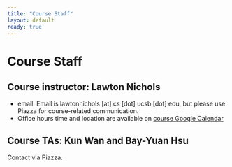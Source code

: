 ```yaml
---
title: "Course Staff"
layout: default
ready: true
---
```


# Course Staff<a name="staff"></a>

## Course instructor: Lawton Nichols
* email: Email is lawtonnichols [at] cs [dot] ucsb [dot] edu, but please use Piazza for course-related communication.
* Office hours time and location are available on [course Google Calendar](/info/schedule/)

## Course TAs: Kun Wan and Bay-Yuan Hsu

Contact via Piazza.